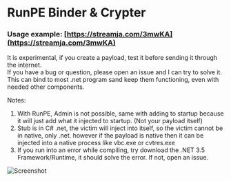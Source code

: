 # RunPE Binder & Crypter

### Usage example: [https://streamja.com/3mwKA](https://streamja.com/3mwKA)

It is experimental, if you create a payload, test it before sending it through the internet.  
If you have a bug or question, please open an issue and I can try to solve it.  
This can bind to most .net program sand keep them functioning, even with needed other components.  

Notes:  
1. With RunPE, Admin is not possible, same with adding to startup because it will just add what it injected to startup. (Not your payload itself)  
2. Stub is in C# .net, the victim will inject into itself, so the victim cannot be in native, only .net. however if the payload is native then it can be injected into a native process like vbc.exe or cvtres.exe  
3. If you run into an error while compiling, try download the .NET 3.5 Framework/Runtime, it should solve the error. If not, open an issue.  
  
  
  
![Screenshot](https://github.com/De-eloper/Image-Storage/raw/main/Screenshot.PNG?raw=true)  
  
